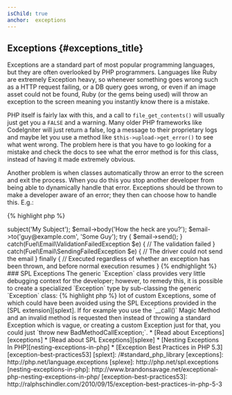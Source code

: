 ```yaml
---
isChild: true
anchor:  exceptions
---
```


## Exceptions {#exceptions_title}

Exceptions are a standard part of most popular programming languages, but they are often overlooked by PHP programmers.
Languages like Ruby are extremely Exception heavy, so whenever something goes wrong such as a HTTP request failing, or
a DB query goes wrong, or even if an image asset could not be found, Ruby (or the gems being used) will throw an
exception to the screen meaning you instantly know there is a mistake.

PHP itself is fairly lax with this, and a call to `file_get_contents()` will usually just get you a `FALSE` and a
warning.
Many older PHP frameworks like CodeIgniter will just return a false, log a message to their proprietary logs and maybe
let you use a method like `$this->upload->get_error()` to see what went wrong. The problem here is that you have to go
looking for a mistake and check the docs to see what the error method is for this class, instead of having it made
extremely obvious.

Another problem is when classes automatically throw an error to the screen and exit the process. When you do this you
stop another developer from being able to dynamically handle that error. Exceptions should be thrown to make a
developer aware of an error; they then can choose how to handle this. E.g.:

{% highlight php %}
<?php
$email = new Fuel\Email;
$email->subject('My Subject');
$email->body('How the heck are you?');
$email->to('guy@example.com', 'Some Guy');

try
{
    $email->send();
}
catch(Fuel\Email\ValidationFailedException $e)
{
    // The validation failed
}
catch(Fuel\Email\SendingFailedException $e)
{
    // The driver could not send the email
}
finally
{
    // Executed regardless of whether an exception has been thrown, and before normal execution resumes
}
{% endhighlight %}

### SPL Exceptions

The generic `Exception` class provides very little debugging context for the developer; however, to remedy this, it is
possible to create a specialized `Exception` type by sub-classing the generic `Exception` class:

{% highlight php %}
<?php
class ValidationException extends Exception {}
{% endhighlight %}

This means you can add multiple catch blocks and handle different Exceptions differently. This can lead to the
creation of a <em>lot</em> of custom Exceptions, some of which could have been avoided using the SPL Exceptions
provided in the [SPL extension][splext].

If for example you use the `__call()` Magic Method and an invalid method is requested then instead of throwing a
standard Exception which is vague, or creating a custom Exception just for that, you could just
`throw new BadMethodCallException;`.

* [Read about Exceptions][exceptions]
* [Read about SPL Exceptions][splexe]
* [Nesting Exceptions In PHP][nesting-exceptions-in-php]
* [Exception Best Practices in PHP 5.3][exception-best-practices53]


[splext]: /#standard_php_library
[exceptions]: http://php.net/language.exceptions
[splexe]: http://php.net/spl.exceptions
[nesting-exceptions-in-php]: http://www.brandonsavage.net/exceptional-php-nesting-exceptions-in-php/
[exception-best-practices53]: http://ralphschindler.com/2010/09/15/exception-best-practices-in-php-5-3

